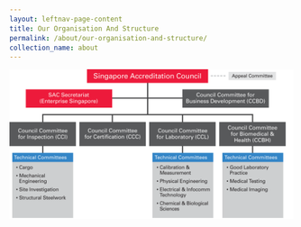 ```yaml
---
layout: leftnav-page-content
title: Our Organisation And Structure
permalink: /about/our-organisation-and-structure/
collection_name: about
---
```

![Organisation Chart](/images/SAC_Org_Chart_August2018.png)
